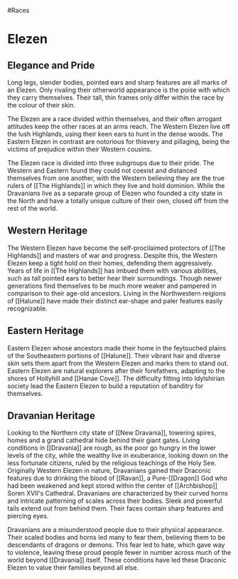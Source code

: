 #Races
# Elezen
## Elegance and Pride
Long legs, slender bodies, pointed ears and sharp features are all marks of an Elezen. Only rivaling their otherworld appearance is the poise with which they carry themselves. Their tall, thin frames only differ within the race by the colour of their skin.

The Elezen are a race divided within themselves, and their often arrogant attitudes keep the other races at an arms reach. 
The Western Elezen live off the lush Highlands, using their keen ears to hunt in the dense woods. The Eastern Elezen in contrast are notorious for thievery and pillaging, being the victims of prejudice within their Western cousins.

The Elezen race is divided into three subgroups due to their pride. The Western and Eastern found they could not coexist and distanced themselves from one another, with the Western believing they are the true rulers of [[The Highlands]] in which they live and hold dominion. While the Dravanians live as a separate group of Elezen who founded a city state in the North and have a totally unique culture of their own, closed off from the rest of the world.

## Western Heritage
The Western Elezen have become the self-procilaimed protectors of [[The Highlands]] and masters of war and progress. Despite this, the Western Elezen keep a tight hold on their homes, defending them aggressively. Years of life in [[The Highlands]] has imbued them with various abilities, such as tall pointed ears to better hear their surroundings. Though newer generations find themselves to be much more weaker and pampered in comparison to their age-old ancestors. Living in the Northwestern reigions of [[Halune]] have made their distinct ear-shape and paler features easily recognizable.

## Eastern Heritage
Eastern Elezen whose ancestors made their home in the feytouched plains of the Southeastern portions of [[Halune]]. Their vibrant hair and diverse skin sets them apart from the Western Elezen and marks them to stand out. Eastern Elezen are natural explorers after their forefathers, adapting to the shores of Hollyhill and [[Hanae Cove]]. The difficulty fitting into Idylshirian society lead the Eastern Elezen to build a reputation of banditry for themselves.


## Dravanian Heritage
Looking to the Northern city state of [[New Dravania]], towering spires, homes and a grand cathedral hide behind their giant gates. Living conditions in [[Dravania]] are rough, as the poor go hungry in the lower levels of the city, while the wealthy live in exuberance, looking down on the less fortunate citizens, ruled by the religious teachings of the Holy See.
Originally Western Elezen in nature, Dravanians gained their Draconic features due to drinking the blood of [[Ravan]], a Pure-[[Dragon]] God who had been weakened and kept stored within the center of [[Archbishop]] Soren XVII's Cathedral. Dravanians are characterized by their curved horns and intricate patterning of scales across their bodies. Sleek and powerful tails extend out from behind them. Their faces contain sharp features and piercing eyes.

Dravanians are a misunderstood people due to their physical appearance. Their scaled bodies and horns led many to fear them, believing them to be descendants of dragons or demons. This fear led to hate, which gave way to violence, leaving these proud people fewer in number across much of the world beyond [[Dravania]] itself. These conditions have led these Draconic Elezen to value their families beyond all else.